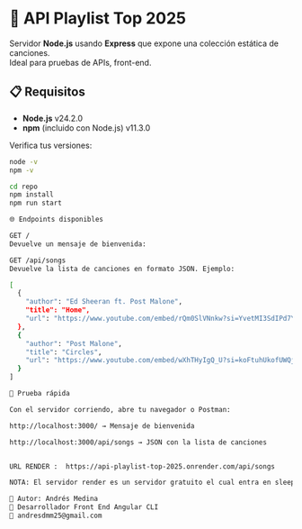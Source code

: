# 🎵 API Playlist Top 2025

Servidor **Node.js** usando **Express** que expone una colección estática de canciones.  
Ideal para pruebas de APIs, front-end.


## 📋 Requisitos

- **Node.js** v24.2.0  
- **npm** (incluido con Node.js) v11.3.0 

Verifica tus versiones:
```bash
node -v
npm -v

cd repo
npm install
npm run start

🌐 Endpoints disponibles

GET /
Devuelve un mensaje de bienvenida:

GET /api/songs
Devuelve la lista de canciones en formato JSON. Ejemplo:

[
  {
    "author": "Ed Sheeran ft. Post Malone",
    "title": "Home",
    "url": "https://www.youtube.com/embed/rQm0SlVNnkw?si=YvetMI3SdIPd7YA2"
  },
  {
    "author": "Post Malone",
    "title": "Circles",
    "url": "https://www.youtube.com/embed/wXhTHyIgQ_U?si=koFtuhUkofUWQjXX"
  }
]

🧪 Prueba rápida

Con el servidor corriendo, abre tu navegador o Postman:

http://localhost:3000/ → Mensaje de bienvenida

http://localhost:3000/api/songs → JSON con la lista de canciones


URL RENDER :  https://api-playlist-top-2025.onrender.com/api/songs

NOTA: El servidor render es un servidor gratuito el cual entra en sleep luego de los 15 minutos de inactividad, por tanto -> tomar en cuenta este detalle a la hora de probar y recargar la pagina un par de veces y esperar unos 5 min para ver resultados satisfactorios.

👤 Autor: Andrés Medina
💼 Desarrollador Front End Angular CLI
📧 andresdmm25@gmail.com



